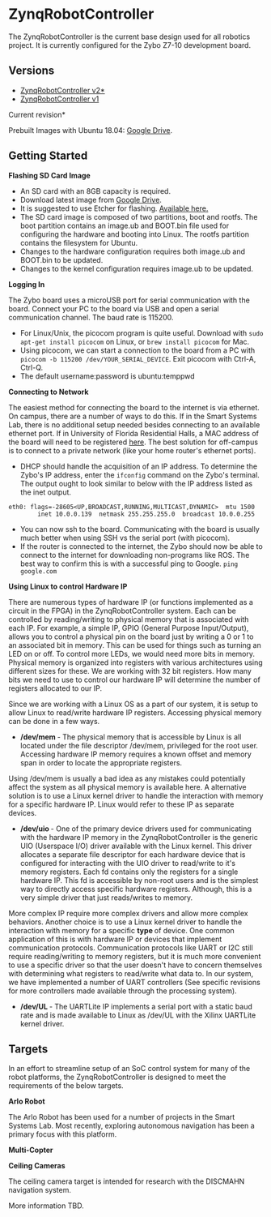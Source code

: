 # ZynqRobotController
The ZynqRobotController is the current base design used for all robotics project. It is currently configured for the Zybo Z7-10 development board.

## Versions

- [ZynqRobotController v2*](https://github.com/smartsystemslab-uf/ZynqRobotController/tree/master/FPGA/Zynq_Robot_Controller_v2)
- [ZynqRobotController v1](https://github.com/smartsystemslab-uf/ZynqRobotController/tree/master/FPGA/Zynq_Robot_Controller)

Current revision*

Prebuilt Images with Ubuntu 18.04: [Google Drive](https://drive.google.com/drive/folders/1dXtW07_h6ewmt4f9UHb0d-MQymvdOmMu?usp=sharing).

## Getting Started

**Flashing SD Card Image**

- An SD card with an 8GB capacity is required.
- Download latest image from [Google Drive](https://drive.google.com/drive/folders/1dXtW07_h6ewmt4f9UHb0d-MQymvdOmMu?usp=sharing).
- It is suggested to use Etcher for flashing. [Available here.](https://www.balena.io/etcher/)
- The SD card image is composed of two partitions, boot and rootfs. The boot partition contains an image.ub and BOOT.bin file used for configuring the hardware and booting into Linux. The rootfs partition contains the filesystem for Ubuntu.
- Changes to the hardware configuration requires both image.ub and BOOT.bin to be updated.
- Changes to the kernel configuration requires image.ub to be updated.

**Logging In**

The Zybo board uses a microUSB port for serial communication with the board. Connect your PC to the board via USB and open a serial communication channel. The baud rate is 115200.
- For Linux/Unix, the picocom program is quite useful. Download with `sudo apt-get install picocom` on Linux, or `brew install picocom` for Mac.
- Using picocom, we can start a connection to the board from a PC with  `picocom -b 115200 /dev/YOUR_SERIAL_DEVICE`. Exit picocom with Ctrl-A, Ctrl-Q.
- The default username:password is ubuntu:temppwd


**Connecting to Network**

The easiest method for connecting the board to the internet is via ethernet. On campus, there are a number of ways to do this. If in the Smart Systems Lab, there is no additional setup needed besides connecting to an available ethernet port. If in University of Florida Residential Halls, a MAC address of the board will need to be registered [here](https://deviceregistration.dhnet.ufl.edu). The best solution for off-campus is to connect to a private network (like your home router's ethernet ports).
- DHCP should handle the acquisition of an IP address. To determine the Zybo's IP address, enter the `ifconfig` command on the Zybo's terminal. The output ought to look similar to below with the IP address listed as the inet output.
```
eth0: flags=-28605<UP,BROADCAST,RUNNING,MULTICAST,DYNAMIC>  mtu 1500
        inet 10.0.0.139  netmask 255.255.255.0  broadcast 10.0.0.255
```
- You can now ssh to the board. Communicating with the board is usually much better when using SSH vs the serial port (with picocom).
- If the router is connected to the internet, the Zybo should now be able to connect to the internet for downloading non-programs like ROS. The best way to confirm this is with a successful ping to Google. ```ping google.com```


**Using Linux to control Hardware IP**

There are numerous types of hardware IP (or functions implemented as a circuit in the FPGA) in the ZynqRobotController system. Each can be controlled by reading/writing to physical memory that is associated with each IP. For example, a simple IP, GPIO (General Purpose Input/Output), allows you to control a physical pin on the board just by writing a 0 or 1 to an associated bit in memory. This can be used for things such as turning an LED on or off. To control more LEDs, we would need more bits in memory. Physical memory is organized into registers with various architectures using different sizes for these. We are working with 32 bit registers. How many bits we need to use to control our hardware IP will determine the number of registers allocated to our IP.

Since we are working with a Linux OS as a part of our system, it is setup to allow Linux to read/write hardware IP registers. Accessing physical memory can be done in a few ways.

- <b> /dev/mem </b> -
The physical memory that is accessible by Linux is all located under the file descriptor /dev/mem, privileged for the root user. Accessing hardware IP memory requires a known offset and memory span in order to locate the appropriate registers.

Using /dev/mem is usually a bad idea as any mistakes could potentially affect the system as all physical memory is available here. A alternative solution is to use a Linux kernel driver to handle the interaction with memory for a specific hardware IP. Linux would refer to these IP as separate devices.

- <b> /dev/uio </b> -
One of the primary device drivers used for communicating with the hardware IP memory in the ZynqRobotController is the generic UIO (Userspace I/O) driver available with the Linux kernel. This driver allocates a separate file descriptor for each hardware device that is configured for interacting with the UIO driver to read/write to it's memory registers. Each fd contains only the registers for a single hardware IP. This fd is accessible by non-root users and is the simplest way to directly access specific hardware registers. Although, this is a very simple driver that just reads/writes to memory.

More complex IP require more complex drivers and allow more complex behaviors. Another choice is to use a Linux kernel driver to handle the interaction with memory for a specific <b> type </b> of device. One common application of this is with hardware IP or devices that implement communication protocols. Communication protocols like UART or I2C still require reading/writing to memory registers, but it is much more convenient to use a specific driver so that the user doesn't have to concern themselves with determining what registers to read/write what data to. In our system, we have implemented a number of UART controllers (See specific revisions for more controllers made available through the processing system).

- <b> /dev/UL </b> -
The UARTLite IP implements a serial port with a static baud rate and is made available to Linux as /dev/UL<DeviceID> with the Xilinx UARTLite kernel driver.





## Targets

In an effort to streamline setup of an SoC control system for many of the robot platforms, the ZynqRobotController is designed to meet the requirements of the below targets.

**Arlo Robot**

The Arlo Robot has been used for a number of projects in the Smart Systems Lab. Most recently, exploring autonomous navigation has been a primary focus with this platform.


**Multi-Copter**




**Ceiling Cameras**

The ceiling camera target is intended for research with the DISCMAHN navigation system.

More information TBD.

